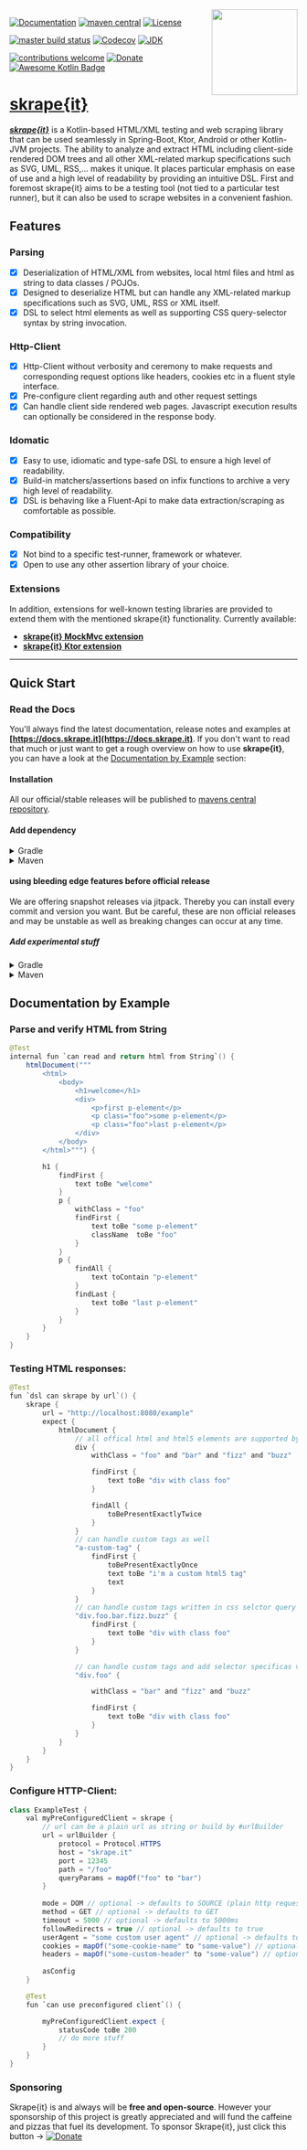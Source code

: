 <img width="150px" height="150px" align="right" src="skrape.png"/>

[![Documentation](https://img.shields.io/badge/skrape%7Bit%7D-docs-blue.svg)](https://docs.skrape.it)
[![maven central](https://img.shields.io/maven-central/v/it.skrape/skrapeit-core.svg?color=0)](https://search.maven.org/search?q=g:it.skrape%20AND%20a:skrapeit-core&skrapeit-core=gav)
[![License](https://img.shields.io/github/license/skrapeit/skrape.it.svg)](https://github.com/skrapeit/skrape.it/blob/master/LICENSE)

[![master build status](https://github.com/christian-draeger/kata-setup/workflows/master/badge.svg)](https://github.com/skrapeit/skrape.it/actions?query=workflow%3A"master+build")
[![Codecov](https://img.shields.io/codecov/c/github/skrapeit/skrape.it.svg)](https://codecov.io/gh/skrapeit/skrape.it)
[![JDK](https://img.shields.io/badge/jdk-8-green.svg)](#)

[![contributions welcome](https://img.shields.io/badge/contributions-welcome-brightgreen.svg?style=flat)](https://github.com/skrapeit/skrape.it/issues)
[![Donate](https://img.shields.io/badge/-donate-blue.svg?logo=paypal)](https://www.paypal.me/skrapeit)
[![Awesome Kotlin Badge](https://kotlin.link/awesome-kotlin.svg)](https://kotlin.link/?q=Testing)

[skrape{it}](https://docs.skrape.it)
====================================

_**[skrape{it}](http://www.skrape.it)**_ is a Kotlin-based HTML/XML testing and web scraping library
that can be used seamlessly in Spring-Boot, Ktor, Android or other Kotlin-JVM projects.
The ability to analyze and extract HTML including client-side rendered DOM trees and all other XML-related markup specifications such as SVG, UML, RSS,... makes it unique.
It places particular emphasis on ease of use and a high level of readability by providing an intuitive DSL.
First and foremost skrape{it} aims to be a testing tool (not tied to a particular test runner), but it can also be used to scrape websites in a convenient fashion.

## Features
### Parsing
- [x] Deserialization of HTML/XML from websites, local html files and html as string to data classes / POJOs.
- [x] Designed to deserialize HTML but can handle any XML-related markup specifications such as SVG, UML, RSS or XML itself.
- [x] DSL to select html elements as well as supporting CSS query-selector syntax by string invocation.
### Http-Client
- [x] Http-Client without verbosity and ceremony to make requests and corresponding request options like headers, cookies etc in a fluent style interface.
- [x] Pre-configure client regarding auth and other request settings 
- [x] Can handle client side rendered web pages. Javascript execution results can optionally be considered in the response body.
### Idomatic
- [x] Easy to use, idiomatic and type-safe DSL to ensure a high level of readability.
- [x] Build-in matchers/assertions based on infix functions to archive a very high level of readability.
- [x] DSL is behaving like a Fluent-Api to make data extraction/scraping as comfortable as possible.
### Compatibility
- [x] Not bind to a specific test-runner, framework or whatever.
- [x] Open to use any other assertion library of your choice.
### Extensions
In addition, extensions for well-known testing libraries are provided to extend them with the mentioned skrape{it} functionality.
Currently available:
* **[skrape{it} MockMvc extension](https://github.com/skrapeit/skrapeit-mockmvc-extension)**
* **[skrape{it} Ktor extension](https://github.com/skrapeit/skrapeit-ktor-extension)**

---

## Quick Start
### Read the Docs
You'll always find the latest documentation, release notes and examples at **[https://docs.skrape.it](https://docs.skrape.it)**.
If you don't want to read that much or just want to get a rough overview on how to use **skrape{it}**, you can have a look at the [Documentation by Example](#documentation-by-example) section:

#### Installation
All our official/stable releases will be published to [mavens central repository](https://search.maven.org/search?q=g:it.skrape%20AND%20a:skrapeit-core&core=gav).

#### Add dependency

<details><summary>Gradle</summary>

```kotlin
dependencies {
    implementation("it.skrape:skrapeit-core:1.0.0-alpha3")
}
```
</details>

<details><summary>Maven</summary>

```xml
<dependency>
    <groupId>it.skrape</groupId>
    <artifactId>skrapeit-core</artifactId>
    <version>1.0.0-alpha3</version>
</dependency>
```
</details>

#### using bleeding edge features before official release
We are offering snapshot releases via jitpack. Thereby you can install every commit and version you want.
But be careful, these are non official releases and may be unstable as well as breaking changes can occur at any time.

##### Add experimental stuff

<details><summary>Gradle</summary>

```kotlin
repositories {
    maven { url "https://jitpack.io" }
}
dependencies {
    implementation("com.github.skrapeit:skrape.it:master-SNAPSHOT")
}
```
</details>

<details><summary>Maven</summary>

```xml
<repositories>
    <repository>
        <id>jitpack.io</id>
        <url>https://jitpack.io</url>
    </repository>
</repositories>

...

<dependency>
    <groupId>com.github.skrapeit</groupId>
    <artifactId>skrape.it</artifactId>
    <version>master-SNAPSHOT</version>
</dependency>
```
</details>

## Documentation by Example
### Parse and verify HTML from String
```java
@Test
internal fun `can read and return html from String`() {
    htmlDocument("""
        <html>
            <body>
                <h1>welcome</h1>
                <div>
                    <p>first p-element</p>
                    <p class="foo">some p-element</p>
                    <p class="foo">last p-element</p>
                </div>
            </body>
        </html>""") {

        h1 {
            findFirst {
                text toBe "welcome"
            }
            p {
                withClass = "foo"
                findFirst {
                    text toBe "some p-element"
                    className  toBe "foo"
                }
            }
            p {
                findAll {
                    text toContain "p-element"
                }
                findLast {
                    text toBe "last p-element"
                }
            }
        }
    }
}
```


### Testing HTML responses:
```java
@Test
fun `dsl can skrape by url`() {
    skrape {
        url = "http://localhost:8080/example"
        expect {
            htmlDocument {
                // all offical html and html5 elements are supported by the DSL
                div {
                    withClass = "foo" and "bar" and "fizz" and "buzz"

                    findFirst {
                        text toBe "div with class foo"
                    }

                    findAll {
                        toBePresentExactlyTwice
                    }
                }
                // can handle custom tags as well
                "a-custom-tag" {
                    findFirst {
                        toBePresentExactlyOnce
                        text toBe "i'm a custom html5 tag"
                        text
                    }
                }
                // can handle custom tags written in css selctor query syntax
                "div.foo.bar.fizz.buzz" {
                    findFirst {
                        text toBe "div with class foo"
                    }
                }

                // can handle custom tags and add selector specificas via DSL
                "div.foo" {

                    withClass = "bar" and "fizz" and "buzz"

                    findFirst {
                        text toBe "div with class foo"
                    }
                }
            }
        }
    }
}
```

### Configure HTTP-Client:
```java
class ExampleTest {
    val myPreConfiguredClient = skrape {
        // url can be a plain url as string or build by #urlBuilder
        url = urlBuilder {
            protocol = Protocol.HTTPS
            host = "skrape.it"
            port = 12345
            path = "/foo"
            queryParams = mapOf("foo" to "bar")
        }
        
        mode = DOM // optional -> defaults to SOURCE (plain http request) - DOM will also render JS
        method = GET // optional -> defaults to GET
        timeout = 5000 // optional -> defaults to 5000ms
        followRedirects = true // optional -> defaults to true
        userAgent = "some custom user agent" // optional -> defaults to "Mozilla/5.0 skrape.it"
        cookies = mapOf("some-cookie-name" to "some-value") // optional
        headers = mapOf("some-custom-header" to "some-value") // optional
        
        asConfig
    }

    @Test
    fun `can use preconfigured client`() {

        myPreConfiguredClient.expect { 
            statusCode toBe 200
            // do more stuff
        }
    }
}
```

### Sponsoring
Skrape{it} is and always will be **free and open-source**. However your sponsorship of this project is greatly appreciated and will fund the caffeine and pizzas that fuel its development. 
To sponsor Skrape{it}, just click this button → [![Donate](https://img.shields.io/badge/-donate-blue.svg?logo=paypal)](https://www.paypal.me/skrapeit)
